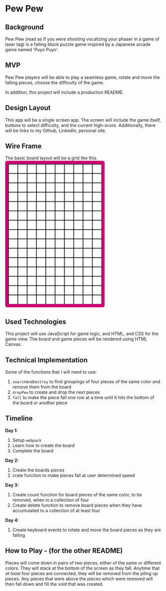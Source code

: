 # Pew Pew

## Background

Pew Pew (read as if you were shooting vocalizing your phaser in a game of laser tag) is a falling block puzzle game inspired by a Japanese arcade game named 'Puyo Puyo'.

## MVP

Pew Pew players will be able to play a seamless game, rotate and move the falling pieces, choose the difficulty of the game.

In addition, this project will include a production README.

## Design Layout

This app will be a single screen app.  The screen will include the game itself, buttons to select difficulty, and the current high-score. Additionally, there will be links to my Github, LinkedIn, personal site.

## Wire Frame

The basic board layout will be a grid like this.
![board](../assets/images/Board.png)

## Used Technologies

This project will use JavaScript for game logic, and  HTML, and CSS for the game view.
The board and game pieces will be rendered using HTML Canvas.

## Technical Implementation

Some of the functions that I will need to use:
1. ```searchAndDestroy``` to find groupings of four pieces of the same color and remove them from the board
2. ```dropPew``` to create and drop the next pieces
3. ```fall``` to make the piece fall one row at a time until it hits the bottom of the board or another piece

## Timeline

**Day 1:**
1. Setup ```webpack```
2. Learn how to create the board
3. Complete the board

**Day 2:**
1. Create the boards pieces
2. crate function to make pieces fall at user determined speed

**Day 3:**
1. Create count function for board pieces of the same color, to be removed, when in a collection of four
2. Create delete function to remove board pieces when they have accumulated to a collection of at least four

**Day 4:**
1. Create keyboard events to rotate and move the board pieces as they are falling

## How to Play - (for the other README)

Pieces will come down in pairs of two pieces, either of the same or different colors. They will stack at the bottom of the screen as they fall. Anytime that *at least* four pieces are connected, they will be removed from the piling up pieces. Any pieces that were above the pieces which were removed will then fall down and fill the void that was created.
